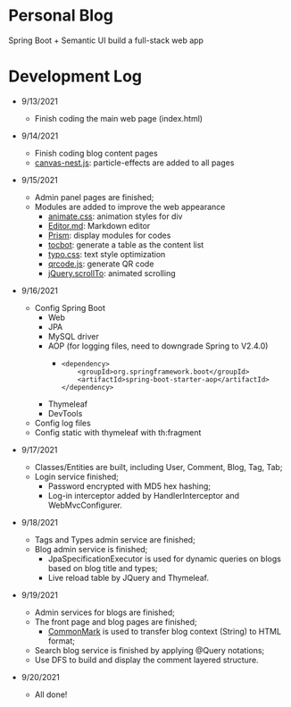 # Personal Blog
Spring Boot + Semantic UI build a full-stack web app

# Development Log
- 9/13/2021
  - Finish coding the main web page (index.html)
- 9/14/2021
  - Finish coding blog content pages
  - [canvas-nest.js](https://www.npmjs.com/package/canvas-nest.js/v/2.0.4): particle-effects are added to all pages
- 9/15/2021
  - Admin panel pages are finished;
  - Modules are added to improve the web appearance
    - [animate.css](https://animate.style/): animation styles for div
    - [Editor.md](https://pandao.github.io/editor.md/): Markdown editor
    - [Prism](https://prismjs.com/): display modules for codes
    - [tocbot](https://tscanlin.github.io/tocbot/): generate a table as the content list
    - [typo.css](https://github.com/sofish/typo.css): text style optimization
    - [qrcode.js](https://davidshimjs.github.io/qrcodejs/): generate QR code
    - [jQuery.scrollTo](https://github.com/flesler/jquery.scrollTo): animated scrolling
- 9/16/2021
  - Config Spring Boot
    - Web
    - JPA
    - MySQL driver
    - AOP (for logging files, need to downgrade Spring to V2.4.0)
      - ```
        <dependency>  
            <groupId>org.springframework.boot</groupId>  
            <artifactId>spring-boot-starter-aop</artifactId>  
        </dependency>
        ```
    - Thymeleaf
    - DevTools
  - Config log files
  - Config static with thymeleaf with th:fragment
- 9/17/2021
  - Classes/Entities are built, including User, Comment, Blog, Tag, Tab;
  - Login service finished;
    - Password encrypted with MD5 hex hashing;
    - Log-in interceptor added by HandlerInterceptor and WebMvcConfigurer.
- 9/18/2021
  - Tags and Types admin service are finished;
  - Blog admin service is finished;
    - JpaSpecificationExecutor is used for dynamic queries on blogs based on blog title and types;
    - Live reload table by JQuery and Thymeleaf.

- 9/19/2021
  - Admin services for blogs are finished;
  - The front page and blog pages are finished;
    - [CommonMark](https://github.com/commonmark/commonmark-java) is used to transfer blog context (String) to HTML format;
  - Search blog service is finished by applying @Query notations;
  - Use DFS to build and display the comment layered structure.
- 9/20/2021
  - All done!
